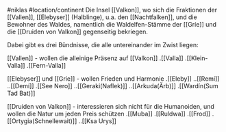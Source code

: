 #niklas #location/continent 
Die Insel [[Valkon]], wo sich die Fraktionen der [[Vallen]], [[Elebyser]] (Halblinge), u.a. den [[Nachtfalken]], und die Bewohner des Waldes, namentlich die Waldelfen-Stämme der [[Gríe]] und die [[Druiden von Valkon]] gegenseitig bekriegen.

Dabei gibt es drei Bündnisse, die alle untereinander im Zwist liegen:

[[Vallen]] - wollen die alleinige Präsenz auf [[Valkon]]
.[[Valla]]
.[[Klein-Valla]]
.[[Fern-Valla]]

[[Elebyser]] und [[Gríe]] - wollen Frieden und Harmonie
.[[Eleby]]
..[[Remí]]
..[[Demí]]
.[[See Nero]]
..[[Geraki(Naflek)]]
..[[Arkuda(Ärb)]]
.[[Wardín(Sum Tad Bat)]]

[[Druiden von Valkon]] - interessieren sich nicht für die Humanoiden, und wollen die Natur um jeden Preis schützen
.[[Muba]]
.[[Ruldwa]]
.[[Frod]]
.[[Ortygia(Schnellewait)]]
..[[Ksa Urys]]